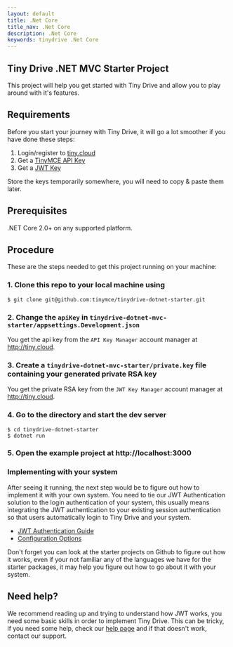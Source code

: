 ```yaml
---
layout: default
title: .Net Core
title_nav: .Net Core
description: .Net Core
keywords: tinydrive .Net Core
---
```


## Tiny Drive .NET MVC Starter Project

This project will help you get started with Tiny Drive and allow you to play around with it's features.

## Requirements

Before you start your journey with Tiny Drive, it will go a lot smoother if you have done these steps:
1. Login/register to [tiny.cloud](https://apps.tiny.cloud/my-account/)
2. Get a [TinyMCE API Key](https://apps.tiny.cloud/my-account/key-manager/)
3. Get a [JWT Key](https://apps.tiny.cloud/my-account/jwt-key-manager/)

Store the keys temporarily somewhere, you will need to copy & paste them later.

## Prerequisites

.NET Core 2.0+ on any supported platform.

## Procedure

These are the steps needed to get this project running on your machine:

### 1. Clone this repo to your local machine using

```
$ git clone git@github.com:tinymce/tinydrive-dotnet-starter.git
```

### 2. Change the `apiKey` in `tinydrive-dotnet-mvc-starter/appsettings.Development.json`

You get the api key from the `API Key Manager` account manager at http://tiny.cloud.

### 3. Create a `tinydrive-dotnet-mvc-starter/private.key` file containing your generated private RSA key

You get the private RSA key from the `JWT Key Manager` account manager at http://tiny.cloud.

### 4. Go to the directory and start the dev server

```
$ cd tinydrive-dotnet-starter
$ dotnet run
```

### 5. Open the example project at http://localhost:3000

### Implementing with your system

After seeing it running, the next step would be to figure out how to implement it with your own system. You need to tie our JWT Authentication solution to the login authentication of your system, this usually means integrating the JWT authentication to your existing session authentication so that users automatically login to Tiny Drive and your system.

- [JWT Authentication Guide]({{site.baseurl}}/tinydrive/jwt-authentication/)
- [Configuration Options]({{site.baseurl}}/tinydrive/configuration/)

Don't forget you can look at the starter projects on Github to figure out how it works, even if your not familiar any of the languages we have for the starter packages, it may help you figure out how to go about it with your system.

## Need help? ##
We recommend reading up and trying to understand how JWT works, you need some basic skills in order to implement Tiny Drive. This can be tricky, if you need some help, check our [help page](/tinydrive/get-help/) and if that doesn't work, contact our support.